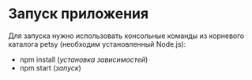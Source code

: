 # Запуск приложения
Для запуска нужно использовать консольные команды из корневого каталога petsy (необходим установленный Node.js):
* npm install (*установка зависимостей*)
* npm start (*запуск*)
